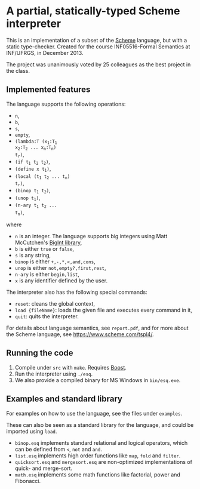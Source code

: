 # A partial, statically-typed Scheme interpreter

This is an implementation of a subset of the [Scheme](https://www.scheme.com/tspl4/) language, but with a static type-checker. Created for the course INF05516-Formal Semantics at INF/UFRGS, in December 2013. 

The project was unanimously voted by 25 colleagues as the best project in the class.

## Implemented features

The language supports the following operations:
- <code>n</code>,
- <code>b</code>,
- <code>s</code>,
- <code>empty</code>,
- <code>(lambda:T (x<sub>1</sub>:T<sub>1</sub> x<sub>2</sub>:T<sub>2</sub> ... x<sub>n</sub>:T<sub>n</sub>) t<sub>r</sub>)</code>,
- <code>(if t<sub>1</sub> t<sub>2</sub> t<sub>2</sub>)</code>,
- <code>(define x t<sub>1</sub>)</code>,
- <code>(local (t<sub>1</sub> t<sub>2</sub> ... t<sub>n</sub>) t<sub>r</sub>)</code>,
- <code>(binop t<sub>1</sub> t<sub>2</sub>)</code>,
- <code>(unop t<sub>1</sub>)</code>,
- <code>(n-ary t<sub>1</sub> t<sub>2</sub> ... t<sub>n</sub>)</code>,

where 
- `n` is an integer. The language supports big integers using Matt McCutchen's [BigInt library](https://mattmccutchen.net/bigint/),
- `b` is either `true` or `false`,
- `s` is any string,
- `binop` is either `+,-,*,<,and,cons`,
- `unop` is either `not,empty?,first,rest`,
- `n-ary` is either `begin,list`,
- `x` is any identifier defined by the user.

The interpreter also has the following special commands:
- `reset`: cleans the global context,
- `load {fileName}`: loads the given file and executes every command in it,
- `quit`: quits the interpreter.

For details about language semantics, see `report.pdf`, and for more about the Scheme language, see https://www.scheme.com/tspl4/.

## Running the code

1. Compile under `src` with `make`. Requires [Boost](boost.org).
1. Run the interpreter using `./esq`.
1. We also provide a compiled binary for MS Windows in `bin/esq.exe`.

## Examples and standard library

For examples on how to use the language, see the files under `examples`. 

These can also be seen as a standard library for the language, and could be imported using `load`. 

- `binop.esq` implements standard relational and logical operators, which can be defined from `<`, `not` and `and`.
- `list.esq` implements high order functions like `map`, `fold` and `filter`.
- `quicksort.esq` and `mergesort.esq` are non-optimized implementations of quick- and merge-sort. 
- `math.esq` implements some math functions like factorial, power and Fibonacci.




